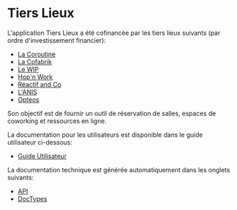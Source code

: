 <!-- add-breadcrumbs -->

# Tiers Lieux

L'application Tiers Lieux a été cofinancée par les tiers lieux suivants (par ordre d'investissement financier):  
- <a href="http://lacoroutine.org">La Coroutine</a> 
- <a href="https://lacofabrik.com/">La Cofabrik</a>
- <a href="https://le-wip.com/">Le WIP</a>
- <a href="https://hopnwork.com/">Hop'n Work</a>
- <a href="http://www.reactifconsultants.com/coworking-lille-roncq-tourcoing/">Réactif and Co</a>
- <a href="http://anis.asso.fr/">L'ANIS</a>
- <a href="http://opteos.fr">Opteos</a>


Son objectif est de fournir un outil de réservation de salles, espaces de coworking et ressources en ligne.  

La documentation pour les utilisateurs est disponible dans le guide utilisateur ci-dessous:  
- <a href="/shared_place/user">Guide Utilisateur</a>
  

La documentation technique est générée automatiquement dans les onglets suivants:  
- <a href="/shared_place/current/api">API</a>  
- <a href="/shared_place/current/models">DocTypes</a>  

<!-- markdown -->
